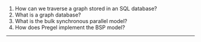 1. How can we traverse a graph stored in an SQL database? 
2. What is a graph database?
3. What is the bulk synchronous parallel model?
4. How does Pregel implement the BSP model?
___

